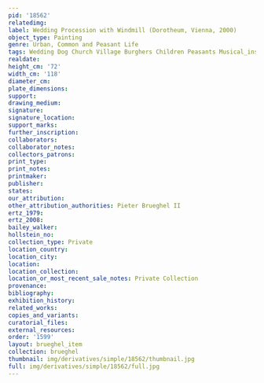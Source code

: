 ```yaml
---
pid: '18562'
relatedimg: 
label: Wedding Procession with Windmill (Dorotheum, Vienna, 2000)
object_type: Painting
genre: Urban, Common and Peasant Life
tags: Wedding Dog Church Village Burghers Children Peasants Musical_instruments
realdate: 
height_cm: '72'
width_cm: '118'
diameter_cm: 
plate_dimensions: 
support: 
drawing_medium: 
signature: 
signature_location: 
support_marks: 
further_inscription: 
collaborators: 
collaborator_notes: 
collectors_patrons: 
print_type: 
print_notes: 
printmaker: 
publisher: 
states: 
our_attribution: 
other_attribution_authorities: Pieter Brueghel II
ertz_1979: 
ertz_2008: 
bailey_walker: 
hollstein_no: 
collection_type: Private
location_country: 
location_city: 
location: 
location_collection: 
location_or_most_recent_sale_notes: Private Collection
provenance: 
bibliography: 
exhibition_history: 
related_works: 
copies_and_variants: 
curatorial_files: 
external_resources: 
order: '1599'
layout: brueghel_item
collection: brueghel
thumbnail: img/derivatives/simple/18562/thumbnail.jpg
full: img/derivatives/simple/18562/full.jpg
---
```

